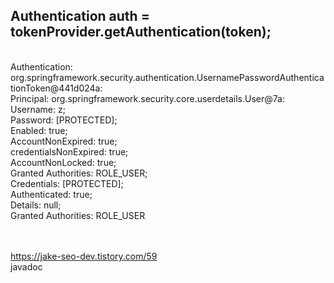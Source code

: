 ## Authentication auth = tokenProvider.getAuthentication(token);
<br>
Authentication: 
<br>
org.springframework.security.authentication.UsernamePasswordAuthenticationToken@441d024a: 
<br>
Principal: org.springframework.security.core.userdetails.User@7a: 
<br>
Username: z; 
<br>
Password: [PROTECTED]; 
<br>
Enabled: true; 
<br>
AccountNonExpired: true; 
<br>
credentialsNonExpired: true; 
<br>
AccountNonLocked: true; 
<br>
Granted Authorities: ROLE_USER; 
<br>
Credentials: [PROTECTED]; 
<br>
Authenticated: true; 
<br>
Details: null; 
<br>
Granted Authorities: ROLE_USER

<br><br>
https://jake-seo-dev.tistory.com/59
<br>
javadoc

